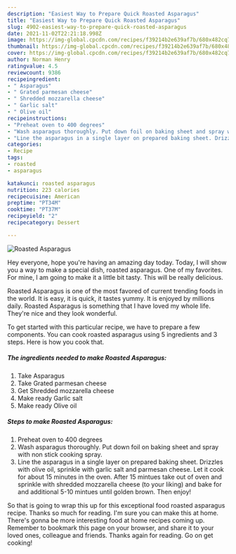 ```yaml
---
description: "Easiest Way to Prepare Quick Roasted Asparagus"
title: "Easiest Way to Prepare Quick Roasted Asparagus"
slug: 4902-easiest-way-to-prepare-quick-roasted-asparagus
date: 2021-11-02T22:21:18.998Z
image: https://img-global.cpcdn.com/recipes/f39214b2e639af7b/680x482cq70/roasted-asparagus-recipe-main-photo.jpg
thumbnail: https://img-global.cpcdn.com/recipes/f39214b2e639af7b/680x482cq70/roasted-asparagus-recipe-main-photo.jpg
cover: https://img-global.cpcdn.com/recipes/f39214b2e639af7b/680x482cq70/roasted-asparagus-recipe-main-photo.jpg
author: Norman Henry
ratingvalue: 4.5
reviewcount: 9386
recipeingredient:
- " Asparagus"
- " Grated parmesan cheese"
- " Shredded mozzarella cheese"
- " Garlic salt"
- " Olive oil"
recipeinstructions:
- "Preheat oven to 400 degrees"
- "Wash asparagus thoroughly. Put down foil on baking sheet and spray with non stick cooking spray."
- "Line the asparagus in a single layer on prepared baking sheet. Drizzles with olive oil, sprinkle with garlic salt and parmesan cheese. Let it cook for about 15 minutes in the oven. After 15 mintues take out of oven and sprinkle with shredded mozzarella cheese (to your liking) and bake for and additional 5-10 mintues until golden brown. Then enjoy!"
categories:
- Recipe
tags:
- roasted
- asparagus

katakunci: roasted asparagus 
nutrition: 223 calories
recipecuisine: American
preptime: "PT34M"
cooktime: "PT37M"
recipeyield: "2"
recipecategory: Dessert

---
```



![Roasted Asparagus](https://img-global.cpcdn.com/recipes/f39214b2e639af7b/680x482cq70/roasted-asparagus-recipe-main-photo.jpg)

Hey everyone, hope you're having an amazing day today. Today, I will show you a way to make a special dish, roasted asparagus. One of my favorites. For mine, I am going to make it a little bit tasty. This will be really delicious.



Roasted Asparagus is one of the most favored of current trending foods in the world. It is easy, it is quick, it tastes yummy. It is enjoyed by millions daily. Roasted Asparagus is something that I have loved my whole life. They're nice and they look wonderful.


To get started with this particular recipe, we have to prepare a few components. You can cook roasted asparagus using 5 ingredients and 3 steps. Here is how you cook that.

<!--inarticleads1-->

##### The ingredients needed to make Roasted Asparagus:

1. Take  Asparagus
1. Take  Grated parmesan cheese
1. Get  Shredded mozzarella cheese
1. Make ready  Garlic salt
1. Make ready  Olive oil




<!--inarticleads2-->

##### Steps to make Roasted Asparagus:

1. Preheat oven to 400 degrees
1. Wash asparagus thoroughly. Put down foil on baking sheet and spray with non stick cooking spray.
1. Line the asparagus in a single layer on prepared baking sheet. Drizzles with olive oil, sprinkle with garlic salt and parmesan cheese. Let it cook for about 15 minutes in the oven. After 15 mintues take out of oven and sprinkle with shredded mozzarella cheese (to your liking) and bake for and additional 5-10 mintues until golden brown. Then enjoy!




So that is going to wrap this up for this exceptional food roasted asparagus recipe. Thanks so much for reading. I'm sure you can make this at home. There's gonna be more interesting food at home recipes coming up. Remember to bookmark this page on your browser, and share it to your loved ones, colleague and friends. Thanks again for reading. Go on get cooking!
